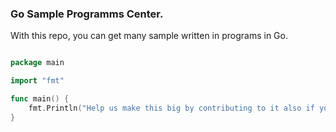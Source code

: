 ### Go Sample Programms Center.
With this repo, you can get many sample written in programs in Go.


```Go

package main

import "fmt"

func main() {
    fmt.Println("Help us make this big by contributing to it also if you enjoyed Star This Repository");
}

```
